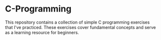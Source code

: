 # C-Programming
This repository contains a collection of simple C programming exercises that I've practiced. These exercises cover fundamental concepts and serve as a learning resource for beginners.
